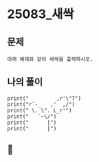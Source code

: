 # 25083_새싹

## 문제
    아래 예제와 같이 새싹을 출력하시오.

## 나의 풀이

    print("         ,r'\"7")
    print("r`-_   ,'  ,/")
    print(" \. \". L_r'")
    print("   `~\/")
    print("      |")
    print("      |")

## 💎